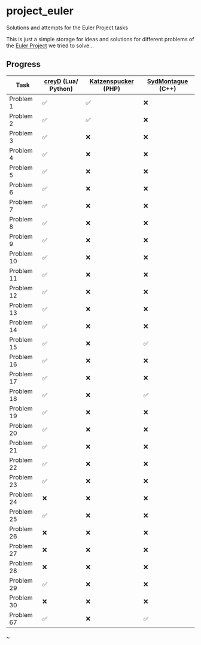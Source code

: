 # project_euler
Solutions and attempts for the Euler Project tasks

This is just a simple storage for ideas and solutions for different problems of the [Euler Project](https://projecteuler.net/) we tried to solve...

## Progress

Task | [creyD](https://github.com/creyD) (Lua/ Python) | [Katzenspucker](https://github.com/Katzenspucker) (PHP) | [SydMontague](https://github.com/sydmontague) (C++)
------------ | ------------- | ------------- | -------------
Problem 1 | :white_check_mark: | :white_check_mark: | :x:
Problem 2 | :white_check_mark: | :white_check_mark: | :x:
Problem 3 | :white_check_mark: | :x: | :x:
Problem 4 | :white_check_mark: | :x: | :x:
Problem 5 | :white_check_mark: | :x: | :x:
Problem 6 | :white_check_mark: | :x: | :x:
Problem 7 | :white_check_mark: | :x: | :x:
Problem 8 | :white_check_mark: | :x: | :x:
Problem 9 | :white_check_mark: | :x: | :x:
Problem 10 | :white_check_mark: | :x: | :x:
Problem 11 | :white_check_mark: | :x: | :x:
Problem 12 | :white_check_mark: | :x: | :x:
Problem 13 | :white_check_mark: | :x: | :x:
Problem 14 | :white_check_mark: | :x: | :x:
Problem 15 | :white_check_mark: | :x: | :white_check_mark:
Problem 16 | :white_check_mark: | :x: | :x:
Problem 17 | :white_check_mark: | :x: | :x:
Problem 18 | :white_check_mark: | :x: | :white_check_mark:
Problem 19 | :white_check_mark: | :x: | :x:
Problem 20 | :white_check_mark: | :x: | :x:
Problem 21 | :white_check_mark: | :x: | :x:
Problem 22 | :white_check_mark: | :x: | :x:
Problem 23 | :white_check_mark: | :x: | :x:
Problem 24 | :x: | :x: | :x:
Problem 25 | :white_check_mark: | :x: | :x:
Problem 26 | :x: | :x: | :x:
Problem 27 | :x: | :x: | :x:
Problem 28 | :x: | :x: | :x:
Problem 29 | :white_check_mark: | :x: | :x:
Problem 30 | :x: | :x: | :x:
Problem 67 | :white_check_mark: | :x: | :white_check_mark:

~
